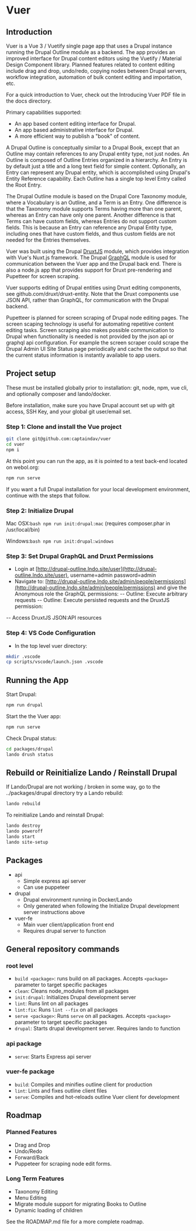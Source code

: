 # Vuer

## Introduction

Vuer is a Vue 3 / Vuetify single page app that uses a Drupal instance running the Drupal Outline module as a backend.  The app provides an improved interface for Drupal content editors using the Vuetify / Material Design Component library.  Planned features related to content editing include drag and drop, undo/redo, copying nodes between Drupal servers, workflow integration, automation of bulk content editing and importation, etc.

For a quick introduction to Vuer, check out the Introducing Vuer PDF file in the docs directory.

Primary capabilities supported:

- An app based content editing interface for Drupal.
- An app based administrative interface for Drupal.
- A more efficient way to publish a "book" of content.

A Drupal Outline is conceptually similar to a Drupal Book, except that an Outline may contain references to any Drupal entity type, not just nodes.   An Outline is composed of Outline Entries organized in a hierarchy.  An Entry is by default just a title and a long text field for simple content. Optionally, an Entry can represent any Drupal entity, which is accomplished using Drupal's Entity Reference capability. Each Outline has a single top level Entry called the Root Entry.

The Drupal Outline module is based on the Drupal Core Taxonomy module, where a Vocabulary is an Outline, and a Term is an Entry. One difference is that the Taxonomy module supports Terms having more than one parent, whereas an Entry can have only one parent. Another difference is that Terms can have custom fields, whereas Entries do not support custom fields.  This is because an Entry can reference any Drupal Entity type, including ones that have custom fields, and thus custom fields are not needed for the Entries themselves.  

Vuer was built using the Drupal [DruxtJS](https://drupal.org/project/druxt) module, which provides integration with Vue's Nuxt.js framework. The Drupal [GraphQL](https://drupal.org/project/graphql) module is used for communication between the Vuer app and the Drupal back end. There is also a node.js app that provides support for Druxt pre-rendering and Pupetteer for screen scraping.  

Vuer supports editing of Drupal entities using Druxt editing components, see github.com/druxt/druxt-entity. Note that the Druxt components use JSON API, rather than GraphQL, for communication with the Drupal backend.

Pupetteer is planned for screen scraping of Drupal node editing pages.  The screen scaping technology is useful for automating repetitive content editing tasks.  Screen scraping also makes possible communication to Drupal when functionality is needed is not provided by the json api or graphql api configuration. For example the screen scraper could scrape the Drupal Admin UI Site Status page periodically and cache the output so that the current status information is instantly available to app users.

## Project setup

These must be installed globally prior to installation: git, node, npm, vue cli, and optionally composer and lando/docker.

Before installation, make sure you have Drupal account set up with git access, SSH Key, and your global git user/email set.

### Step 1: Clone and install the Vue project

```bash
git clone git@github.com:captaindav/vuer
cd vuer
npm i
```

At this point you can run the app, as it is pointed to a test back-end located on webol.org:

```bash
npm run serve
```

If you want a full Drupal installation for your local development environment, continue with the steps that follow.

### Step 2: Initialize Drupal

Mac OSX:```bash npm run init:drupal:mac```
(requires composer.phar in /usr/local/bin)

Windows:```bash npm run init:drupal:windows```

### Step 3: Set Drupal GraphQL and Druxt Permissions

- Login at [http://drupal-outline.lndo.site/user](http://drupal-outline.lndo.site/user), username=admin password=admin
- Navigate to: [http://drupal-outline.lndo.site/admin/people/permissions](http://drupal-outline.lndo.site/admin/people/permissions) and give the Anonymous role the GraphQL permissions:
-- Outline: Execute arbitrary requests
-- Outline: Execute persisted requests
and the DruxtJS permission:

-- Access DruxtJS JSON:API resources

### Step 4: VS Code Configuration

- In the top level vuer directory:

```bash
mkdir .vscode
cp scripts/vscode/launch.json .vscode
```

## Running the App

Start Drupal:

```bash
npm run drupal
```

Start the the Vuer app:

```bash
npm run serve
```

Check Drupal status:

```bash
cd packages/drupal
lando drush status
```

## Rebuild or Reinitialize Lando / Reinstall Drupal

If Lando/Drupal are not working / broken in some way, go to the ../packages/drupal directory try a Lando rebuild:

```bash
lando rebuild
```

To reinitialize Lando and reinstall Drupal:

```bash
lando destroy
lando poweroff
lando start
lando site-setup
```

## Packages

- api
  - Simple express api server
  - Can use puppeteer
- drupal
  - Drupal environment running in Docker/Lando
  - Only generated when following the Initialize Drupal development server instructions above
- vuer-fe
  - Main vuer client/application front end
  - Requires drupal server to function

## General repository commands

### root level

- `build <package>`: runs build on all packages. Accepts `<package>` parameter to target specific packages
- `clean`: Cleans node_modules from all packages
- `init:drupal`: Initializes Drupal development server
- `lint`: Runs lint on all packages
- `lint:fix`: Runs `lint --fix` on all packages
- `serve <package>`: Runs `serve` on all packages. Accepts `<package>` parameter to target specific packages
- `drupal`: Starts drupal development server. Requires lando to function

### api package

- `serve`: Starts Express api server

### vuer-fe package

- `build`: Compiles and minifies outline client for production
- `lint`: Lints and fixes outline client files
- `serve`: Compiles and hot-reloads outline Vuer client for development

## Roadmap

### Planned Features

- Drag and Drop
- Undo/Redo
- Forward/Back
- Puppeteer for scraping node edit forms.

### Long Term Features

- Taxonomy Editing
- Menu Editing
- Migrate module support for migrating Books to Outline
- Dynamic loading of children

See the ROADMAP.md file for a more complete roadmap.
